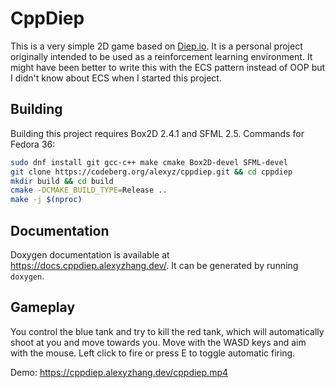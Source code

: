 <!--
SPDX-FileCopyrightText: 2022 Alexander Zhang <alex@alexyzhang.dev>

SPDX-License-Identifier: AGPL-3.0-or-later
-->

# CppDiep

This is a very simple 2D game based on [Diep.io](https://diep.io/).
It is a personal project originally intended to be used as a reinforcement learning environment.
It might have been better to write this with the ECS pattern instead of OOP but I didn't know about ECS when I started this project.

## Building

Building this project requires Box2D 2.4.1 and SFML 2.5.
Commands for Fedora 36:
```bash
sudo dnf install git gcc-c++ make cmake Box2D-devel SFML-devel
git clone https://codeberg.org/alexyz/cppdiep.git && cd cppdiep
mkdir build && cd build
cmake -DCMAKE_BUILD_TYPE=Release ..
make -j $(nproc)
```

## Documentation

Doxygen documentation is available at https://docs.cppdiep.alexyzhang.dev/.
It can be generated by running `doxygen`.

## Gameplay

You control the blue tank and try to kill the red tank, which will automatically shoot at you and move towards you.
Move with the WASD keys and aim with the mouse.
Left click to fire or press E to toggle automatic firing.

Demo: https://cppdiep.alexyzhang.dev/cppdiep.mp4
